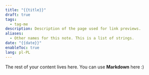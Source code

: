 ```yaml
---
title: "{{title}}"
draft: true
tags:
  - tag-me
description: Description of the page used for link previews.
aliases:
  - Other names for this note. This is a list of strings.
date: "{{date}}"
enableToc: true
lang: pl-PL
---
```

 
The rest of your content lives here. You can use **Markdown** here :)
